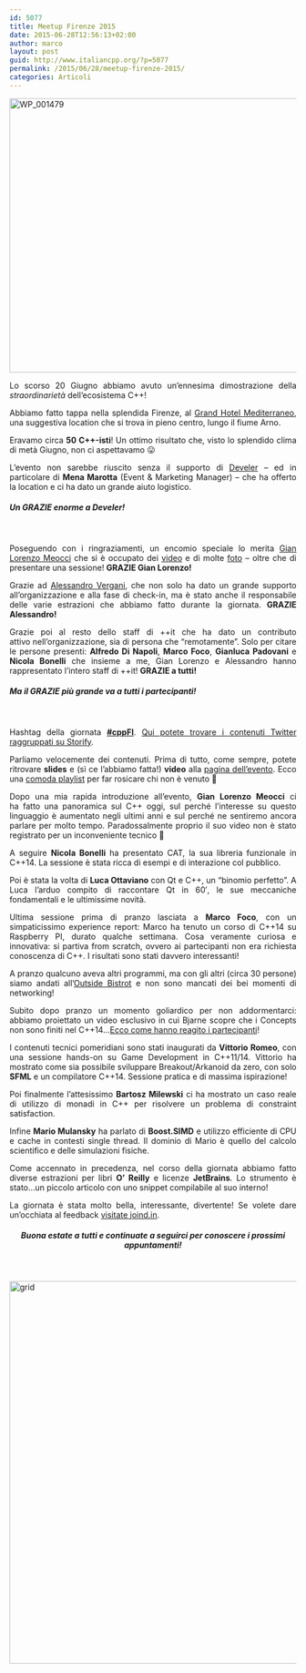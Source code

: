 ```yaml
---
id: 5077
title: Meetup Firenze 2015
date: 2015-06-28T12:56:13+02:00
author: marco
layout: post
guid: http://www.italiancpp.org/?p=5077
permalink: /2015/06/28/meetup-firenze-2015/
categories: Articoli
---
```

<p style="text-align: justify;">
  <a href="http://www.italiancpp.org/wp-content/uploads/2015/03/WP_001479.jpg"><img loading="lazy" class="  wp-image-5059 aligncenter" src="http://www.italiancpp.org/wp-content/uploads/2015/03/WP_001479.jpg" alt="WP_001479" width="643" height="482" srcset="http://192.168.64.2/wordpress/wp-content/uploads/2015/03/WP_001479.jpg 718w, http://192.168.64.2/wordpress/wp-content/uploads/2015/03/WP_001479-300x225.jpg 300w, http://192.168.64.2/wordpress/wp-content/uploads/2015/03/WP_001479-600x450.jpg 600w, http://192.168.64.2/wordpress/wp-content/uploads/2015/03/WP_001479-250x187.jpg 250w" sizes="(max-width: 643px) 100vw, 643px" /></a>
</p>

<p style="text-align: justify;">
  Lo scorso 20 Giugno abbiamo avuto un&#8217;ennesima dimostrazione della <em>straordinarietà</em> dell&#8217;ecosistema C++!
</p>

<p style="text-align: justify;">
  Abbiamo fatto tappa nella splendida Firenze, al <a href="http://www.hotelmediterraneo.com/" target="_blank">Grand Hotel Mediterraneo</a>, una suggestiva location che si trova in pieno centro, lungo il fiume Arno.
</p>

<p style="text-align: justify;">
  Eravamo circa <strong>50 C++-isti</strong>! Un ottimo risultato che, visto lo splendido clima di metà Giugno, non ci aspettavamo 😛
</p>

<p style="text-align: justify;">
  L&#8217;evento non sarebbe riuscito senza il supporto di <a href="http://develer.com" target="_blank">Develer</a> &#8211; ed in particolare di <strong>Mena Marotta</strong> (Event & Marketing Manager) &#8211; che ha offerto la location e ci ha dato un grande aiuto logistico.
</p>

<h5 style="text-align: justify;">
  Un GRAZIE enorme a Develer!
</h5>

&nbsp;

<p style="text-align: justify;">
  Poseguendo con i ringraziamenti, un encomio speciale lo merita <a href="https://twitter.com/glmeocci" target="_blank">Gian Lorenzo Meocci</a> che si è occupato dei <a href="https://www.youtube.com/playlist?list=PLsCm1Hs016LWVtIrPOFrRTNvSeN61WqOK" target="_blank">video</a> e di molte <a href="https://www.facebook.com/photo.php?fbid=10153452652931057&set=oa.654492274685764&type=3&theater" target="_blank">foto</a> &#8211; oltre che di presentare una sessione! <strong>GRAZIE Gian Lorenzo!</strong>
</p>

<p style="text-align: justify;">
  Grazie ad <a href="https://twitter.com/Loghorn" target="_blank">Alessandro Vergani</a>, che non solo ha dato un grande supporto all&#8217;organizzazione e alla fase di check-in, ma è stato anche il responsabile delle varie estrazioni che abbiamo fatto durante la giornata. <strong>GRAZIE Alessandro!</strong>
</p>

<p style="text-align: justify;">
  Grazie poi al resto dello staff di ++it che ha dato un contributo attivo nell&#8217;organizzazione, sia di persona che &#8220;remotamente&#8221;. Solo per citare le persone presenti: <strong>Alfredo Di Napoli</strong>, <strong>Marco Foco</strong>, <strong>Gianluca Padovani</strong> e <strong>Nicola Bonelli</strong> che insieme a me, Gian Lorenzo e Alessandro hanno rappresentato l&#8217;intero staff di ++it! <strong>GRAZIE a tutti!</strong>
</p>

<h5 style="text-align: justify;">
  Ma il GRAZIE più grande va a tutti i partecipanti!
</h5>

&nbsp;

<p style="text-align: justify;">
  Hashtag della giornata <strong><a href="https://storify.com/italiancpp/italiancpp-meetup-firenze-2015" target="_blank">#cppFI</a></strong>. <a href="https://storify.com/italiancpp/italiancpp-meetup-firenze-2015" target="_blank">Qui potete trovare i contenuti Twitter raggruppati su Storify</a>.
</p>

<p style="text-align: justify;">
  Parliamo velocemente dei contenuti. Prima di tutto, come sempre, potete ritrovare <strong>slides</strong> e (sì ce l&#8217;abbiamo fatta!) <strong>video</strong> alla <a href="http://www.italiancpp.org/event/meetup-firenze-2015/#programma" target="_blank">pagina dell&#8217;evento</a>. Ecco una <a href="https://www.youtube.com/playlist?list=PLsCm1Hs016LWVtIrPOFrRTNvSeN61WqOK" target="_blank">comoda playlist</a> per far rosicare chi non è venuto 🙂
</p>

<p style="text-align: justify;">
  Dopo una mia rapida introduzione all&#8217;evento, <strong>Gian Lorenzo Meocci</strong> ci ha fatto una panoramica sul C++ oggi, sul perché l&#8217;interesse su questo linguaggio è aumentato negli ultimi anni e sul perché ne sentiremo ancora parlare per molto tempo. Paradossalmente proprio il suo video non è stato registrato per un inconveniente tecnico 🙁
</p>

<p style="text-align: justify;">
  A seguire <strong>Nicola Bonelli</strong> ha presentato CAT, la sua libreria funzionale in C++14. La sessione è stata ricca di esempi e di interazione col pubblico.
</p>

<p style="text-align: justify;">
  Poi è stata la volta di <strong>Luca Ottaviano</strong> con Qt e C++, un &#8220;binomio perfetto&#8221;. A Luca l&#8217;arduo compito di raccontare Qt in 60&#8242;, le sue meccaniche fondamentali e le ultimissime novità.
</p>

<p style="text-align: justify;">
  Ultima sessione prima di pranzo lasciata a <strong>Marco Foco</strong>, con un simpaticissimo experience report: Marco ha tenuto un corso di C++14 su Raspberry PI, durato qualche settimana. Cosa veramente curiosa e innovativa: si partiva from scratch, ovvero ai partecipanti non era richiesta conoscenza di C++. I risultati sono stati davvero interessanti!
</p>

<p style="text-align: justify;">
  A pranzo qualcuno aveva altri programmi, ma con gli altri (circa 30 persone) siamo andati all&#8217;<a href="http://www.outsidebistrot.com/" target="_blank">Outside Bistrot</a> e non sono mancati dei bei momenti di networking!
</p>

<p style="text-align: justify;">
  Subito dopo pranzo un momento goliardico per non addormentarci: abbiamo proiettato un video esclusivo in cui Bjarne scopre che i Concepts non sono finiti nel C++14&#8230;<a href="https://youtu.be/ei8AenckUQg" target="_blank">Ecco come hanno reagito i partecipanti</a>!
</p>

<p style="text-align: justify;">
  I contenuti tecnici pomeridiani sono stati inaugurati da <strong>Vittorio Romeo</strong>, con una sessione hands-on su Game Development in C++11/14. Vittorio ha mostrato come sia possibile sviluppare Breakout/Arkanoid da zero, con solo <strong>SFML</strong> e un compilatore C++14. Sessione pratica e di massima ispirazione!
</p>

<p style="text-align: justify;">
  Poi finalmente l&#8217;attesissimo <strong>Bartosz Milewski</strong> ci ha mostrato un caso reale di utilizzo di monadi in C++ per risolvere un problema di constraint satisfaction.
</p>

<p style="text-align: justify;">
  Infine <strong>Mario Mulansky</strong> ha parlato di <strong>Boost.SIMD</strong> e utilizzo efficiente di CPU e cache in contesti single thread. Il dominio di Mario è quello del calcolo scientifico e delle simulazioni fisiche.
</p>

<p style="text-align: justify;">
  Come accennato in precedenza, nel corso della giornata abbiamo fatto diverse estrazioni per libri <strong>O&#8217; Reilly</strong> e licenze <strong>JetBrains</strong>. Lo strumento è stato&#8230;un piccolo articolo con uno snippet compilabile al suo interno!
</p>

<p style="text-align: justify;">
  La giornata è stata molto bella, interessante, divertente! Se volete dare un&#8217;occhiata al feedback <a href="https://joind.in/event/view/3894" target="_blank">visitate joind.in</a>.
</p>

<h5 style="text-align: center;">
  Buona estate a tutti e continuate a seguirci per conoscere i prossimi appuntamenti!
</h5>

&nbsp;

[<img loading="lazy" class=" size-large wp-image-5082 aligncenter" src="http://www.italiancpp.org/wp-content/uploads/2015/06/grid-901x1024.jpg" alt="grid" width="591" height="672" srcset="http://192.168.64.2/wordpress/wp-content/uploads/2015/06/grid-901x1024.jpg 901w, http://192.168.64.2/wordpress/wp-content/uploads/2015/06/grid-264x300.jpg 264w, http://192.168.64.2/wordpress/wp-content/uploads/2015/06/grid-600x682.jpg 600w, http://192.168.64.2/wordpress/wp-content/uploads/2015/06/grid-250x284.jpg 250w" sizes="(max-width: 591px) 100vw, 591px" />](http://www.italiancpp.org/wp-content/uploads/2015/06/grid.jpg)

&nbsp;